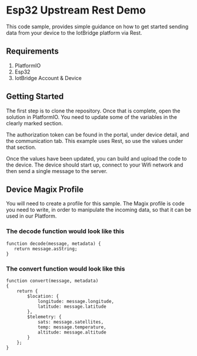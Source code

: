 # Esp32 Upstream Rest Demo

This code sample, provides simple guidance on how to get started sending data 
from your device to the IotBridge platform via Rest.

## Requirements

1. PlatformIO
2. Esp32
3. IotBridge Account & Device

## Getting Started

The first step is to clone the repository. Once that is complete, open the solution in PlatformIO.
You need to update some of the variables in the clearly marked section.

The authorization token can be found in the portal, under device detail, and the communication tab.
This example uses Rest, so use the values under that section.

Once the values have been updated, you can build and upload the code to the device.
The device should start up, connect to your Wifi network and then send a single message to the server.

## Device Magix Profile

You will need to create a profile for this sample. 
The Magix profile is code you need to write, in order to manipulate the incoming data, 
so that it can be used in our Platform.

### The decode function would look like this

```
function decode(message, metadata) {
   return message.asString;
}
```

### The convert function would look like this

```
function convert(message, metadata)
{
    return {
        $location: {
            longitude: message.longitude,
            latitude: message.latitude
        },
        $telemetry: {
            sats: message.satellites,
            temp: message.temperature,
            altitude: message.altitude
        }
    };
}
```


